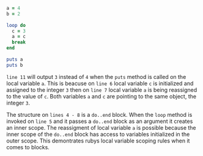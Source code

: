 ```ruby
a = 4
b = 2
​
loop do
  c = 3
  a = c
  break
end
​
puts a
puts b
```

`line 11` will output `3` instead of `4` when the `puts` method is called on the local variable `a`. This is beacuse on `line 6` local variable `c` is initialized and assigned to the integer `3` then on `line 7` local variable `a` is being reassigned to the value of `c`. Both variables `a` and `c` are pointing to the same object, the integer `3`.

The structure on `lines 4 - 8` is a `do..end` block. When the `loop` method is invoked on `line 5` and it passes a `do..end` block as an argument it creates an inner scope. The reassigment of local variable `a` is possible because the inner scope of the `do..end` block has access to variables initialized in the outer scope. This demontrates rubys local variable scoping rules when it comes to blocks.

